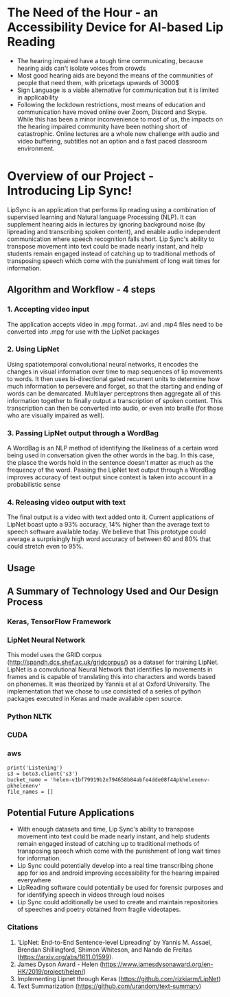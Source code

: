 # The Need of the Hour - an Accessibility Device for AI-based Lip Reading
-	The hearing impaired have a tough time communicating, because hearing aids can't isolate voices from crowds
-	Most good hearing aids are beyond the means of the communities of people that need them, with pricetags upwards of 3000$
-	Sign Language is a viable alternative for communication but it is limited in applicability
-	Following the lockdown restrictions, most means of education and communication have moved online over Zoom, Discord and Skype. While this has been a minor inconvenience to most of us, the impacts on the hearing impaired community have been nothing short of catastrophic. Online lectures are a whole new challenge with audio and video buffering, subtitles not an option and a fast paced classroom environment.  

# Overview of our Project - Introducing Lip Sync!
LipSync is an application that performs lip reading using a combination of supervised learning and Natural language Processing (NLP). It can supplement hearing aids in lectures by ignoring background noise (by lipreading and transcribing spoken content), and enable audio independent communication where speech recognition falls short. Lip Sync's ability to transpose movement into text could be made nearly instant, and help students remain engaged instead of catching up to traditional methods of transposing speech which come with the punishment of long wait times for information.

## Algorithm and Workflow - 4 steps
### 1. Accepting video input
The application accepts video in .mpg format. .avi and .mp4 files need to be converted into .mpg for use with the LipNet packages 
### 2. Using LipNet
Using spatiotemporal convolutional neural networks, it encodes the changes in visual information over time to map sequences of lip movements to words. It then uses bi-directional gated recurrent units to determine how much information to persevere and forget, so that the starting and ending of words can be demarcated. Multilayer perceptrons then aggregate all of this information together to finally output a transcription of spoken content. This transcription can then be converted into audio, or even into braille (for those who are visually impaired as well).
### 3. Passing LipNet output through a WordBag
A WordBag is an NLP method of identifying the likeliness of a certain word being used in conversation given the other words in the bag. In this case, the plasce the words hold in the sentence doesn't matter as much as the frequency of the word. Passing the LipNet text output through a WordBag improves accuracy of text output since context is taken into account in a probabilistic sense
### 4. Releasing video output with text
The final output is a video with text added onto it. Current applications of LipNet boast upto a 93% accuracy, 14% higher than the average text to speech software available today. We believe that This prototype could average a surprisingly high word accuracy of between 60 and 80% that could stretch even to 95%.

## Usage

## A Summary of Technology Used and Our Design Process
### Keras, TensorFlow Framework
### LipNet Neural Network
This model uses the GRID corpus (http://spandh.dcs.shef.ac.uk/gridcorpus/) as a dataset for training LipNet. LipNet is a convolutional Neural Network that identifies lip movements in frames and is capable of translating this into characters and words based on phonemes. It was theorized by Yannis et al at Oxford University. The implementation that we chose to use consisted of a series of python packages executed in Keras and made available open source.  
### Python NLTK
### CUDA
### aws
```
print('Listening')
s3 = boto3.client('s3')
bucket_name = 'helen-v1bf79919b2e794658b84abfe4dde08f44pkhelenenv-pkhelenenv'
file_names = []
```
## Potential Future Applications
- With enough datasets and time, Lip Sync's ability to transpose movement into text could be made nearly instant, and help students remain engaged instead of catching up to traditional methods of transposing speech which come with the punishment of long wait times for information.
- Lip Sync could potentially develop into a real time transcribing phone app for ios and android improving accessibility for the hearing impaired everywhere
- LipReading software could potentially be used for forensic purposes and for identifying speech in videos through loud noises
- Lip Sync could additionally be used to create and maintain repositories of speeches and poetry obtained from fragile videotapes.  

### Citations
1. 'LipNet: End-to-End Sentence-level Lipreading' by Yannis M. Assael, Brendan Shillingford, Shimon Whiteson, and Nando de Freitas (https://arxiv.org/abs/1611.01599).
2. James Dyson Award - Helen (https://www.jamesdysonaward.org/en-HK/2019/project/helen/)
3. Implementing Lipnet through Keras (https://github.com/rizkiarm/LipNet)
4. Text Summarization (https://github.com/urandom/text-summary)
